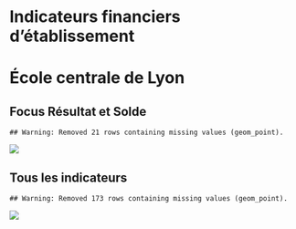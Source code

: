 Indicateurs financiers d’établissement
================

# École centrale de Lyon

## Focus Résultat et Solde

    ## Warning: Removed 21 rows containing missing values (geom_point).

![](école_centrale_de_lyon_files/figure-gfm/etab.focus-1.png)<!-- -->

## Tous les indicateurs

    ## Warning: Removed 173 rows containing missing values (geom_point).

![](école_centrale_de_lyon_files/figure-gfm/etab-1.png)<!-- -->
